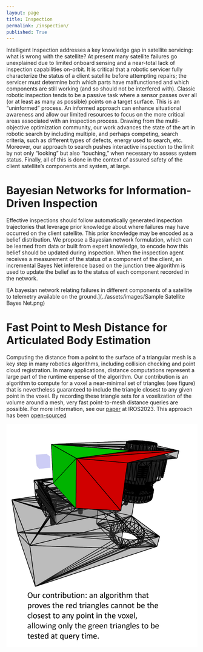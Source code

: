 ```yaml
---
layout: page
title: Inspection
permalink: /inspection/
published: True
---
```

Intelligent Inspection addresses a key knowledge gap in satellite servicing: what is wrong with the satellite? At present many satellite failures go unexplained due to limited onboard sensing and a near-total lack of inspection capabilities on-orbit. It is critical that a robotic servicer fully characterize the status of a client satellite before attempting repairs; the servicer must determine both which parts have malfunctioned and which components are still working (and so should not be interfered with). Classic robotic inspection tends to be a passive task where a sensor passes over all (or at least as many as possible) points on a target surface. This is an “uninformed” process. An informed approach can enhance situational awareness and allow our limited resources to focus on the more critical areas associated with an inspection process. Drawing from the multi-objective optimization community, our work advances the state of the art in robotic search by including multiple, and perhaps competing, search criteria, such as different types of defects, energy used to search, etc. Moreover, our approach to search pushes interactive inspection to the limit by not only “looking” but also “touching,” when necessary to assess system status. Finally, all of this is done in the context of assured safety of the client satellite’s components and system, at large.

# Bayesian Networks for Information-Driven Inspection
Effective inspections should follow automatically generated inspection trajectories that leverage prior knowledge about where failures may have occurred on the client satellite. This prior knowledge may be encoded as a belief distribution. We propose a Bayesian network formulation, which can be learned from data or built from expert knowledge, to encode how this belief should be updated during inspection. When the inspection agent receives a measurement of the status of a component of the client, an incremental Bayes Net inference based on the junction tree algorithm is used to update the belief as to the status of each component recorded in the network.

![A bayesian network relating failures in different components of a satellite to telemetry available on the ground.](../assets/images/Sample Satellite Bayes Net.png)

# Fast Point to Mesh Distance for Articulated Body Estimation
Computing the distance from a point to the surface of a triangular mesh is a key step in many robotics algorithms, including collision checking and point cloud registration. In many applications, distance computations represent a large part of the runtime expense of the algorithm. Our contribution is an algorithm to compute for a voxel a near-minimal set of triangles (see figure) that is nevertheless guaranteed to include the triangle closest to any given point in the voxel. By recording these triangle sets for a voxelization of the volume around a mesh, very fast point-to-mesh distance queries are possible. For more information, see our [paper](http://biorobotics.ri.cmu.edu/papers/paperUploads/Point_To_Mesh_Distance_IROS_v6_Geordan.pdf) at IROS2023. This approach has been [open-sourced](https://github.com/biorobotics/point2mesh-prune)

![A schematic showing that the proposed algorithm retains many fewer triangles than alternative approaches.](../assets/images/GraphicalAbstractPruning.png)